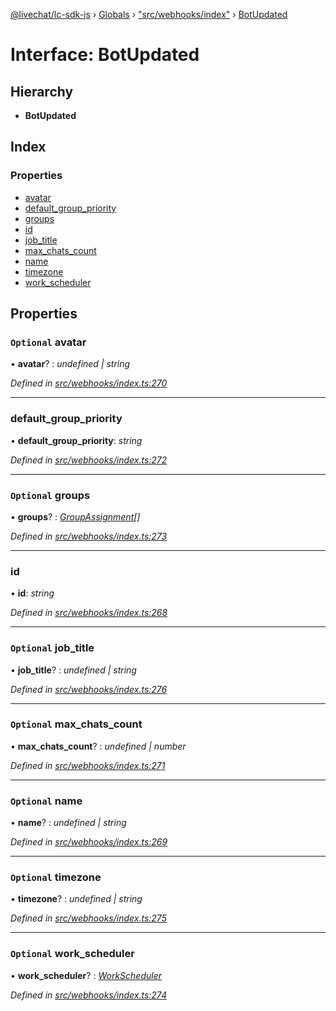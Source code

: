 [@livechat/lc-sdk-js](../README.md) › [Globals](../globals.md) › ["src/webhooks/index"](../modules/_src_webhooks_index_.md) › [BotUpdated](_src_webhooks_index_.botupdated.md)

# Interface: BotUpdated

## Hierarchy

* **BotUpdated**

## Index

### Properties

* [avatar](_src_webhooks_index_.botupdated.md#optional-avatar)
* [default_group_priority](_src_webhooks_index_.botupdated.md#default_group_priority)
* [groups](_src_webhooks_index_.botupdated.md#optional-groups)
* [id](_src_webhooks_index_.botupdated.md#id)
* [job_title](_src_webhooks_index_.botupdated.md#optional-job_title)
* [max_chats_count](_src_webhooks_index_.botupdated.md#optional-max_chats_count)
* [name](_src_webhooks_index_.botupdated.md#optional-name)
* [timezone](_src_webhooks_index_.botupdated.md#optional-timezone)
* [work_scheduler](_src_webhooks_index_.botupdated.md#optional-work_scheduler)

## Properties

### `Optional` avatar

• **avatar**? : *undefined | string*

*Defined in [src/webhooks/index.ts:270](https://github.com/livechat/lc-sdk-js/blob/04572ce/src/webhooks/index.ts#L270)*

___

###  default_group_priority

• **default_group_priority**: *string*

*Defined in [src/webhooks/index.ts:272](https://github.com/livechat/lc-sdk-js/blob/04572ce/src/webhooks/index.ts#L272)*

___

### `Optional` groups

• **groups**? : *[GroupAssignment](_src_webhooks_index_.groupassignment.md)[]*

*Defined in [src/webhooks/index.ts:273](https://github.com/livechat/lc-sdk-js/blob/04572ce/src/webhooks/index.ts#L273)*

___

###  id

• **id**: *string*

*Defined in [src/webhooks/index.ts:268](https://github.com/livechat/lc-sdk-js/blob/04572ce/src/webhooks/index.ts#L268)*

___

### `Optional` job_title

• **job_title**? : *undefined | string*

*Defined in [src/webhooks/index.ts:276](https://github.com/livechat/lc-sdk-js/blob/04572ce/src/webhooks/index.ts#L276)*

___

### `Optional` max_chats_count

• **max_chats_count**? : *undefined | number*

*Defined in [src/webhooks/index.ts:271](https://github.com/livechat/lc-sdk-js/blob/04572ce/src/webhooks/index.ts#L271)*

___

### `Optional` name

• **name**? : *undefined | string*

*Defined in [src/webhooks/index.ts:269](https://github.com/livechat/lc-sdk-js/blob/04572ce/src/webhooks/index.ts#L269)*

___

### `Optional` timezone

• **timezone**? : *undefined | string*

*Defined in [src/webhooks/index.ts:275](https://github.com/livechat/lc-sdk-js/blob/04572ce/src/webhooks/index.ts#L275)*

___

### `Optional` work_scheduler

• **work_scheduler**? : *[WorkScheduler](../modules/_src_webhooks_index_.md#workscheduler)*

*Defined in [src/webhooks/index.ts:274](https://github.com/livechat/lc-sdk-js/blob/04572ce/src/webhooks/index.ts#L274)*
